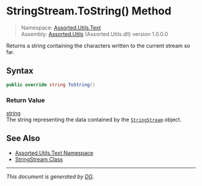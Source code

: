 ﻿# StringStream.ToString() Method

> Namespace: [Assorted.Utils.Text](index.md#assortedutilstext-namespace)\
> Assembly: [Assorted.Utils](index.md) (Assorted.Utils.dll) version 1.0.0.0

Returns a string containing the characters written to the current stream so far.

## Syntax

```csharp
public override string ToString()
```

### Return Value

[string](https://docs.microsoft.com/en-us/dotnet/api/system.string)\
The string representing the data contained by the [`StringStream`](Assorted.Utils.Text.StringStream.md) object.

## See Also

- [Assorted.Utils.Text Namespace](index.md#assortedutilstext-namespace)
- [StringStream Class](Assorted.Utils.Text.StringStream.md)

---

_This document is generated by [DG](https://github.com/Khojasteh/dg)._
